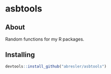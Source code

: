 asbtools
================

## About

Random functions for my R packages.

## Installing

``` r
devtools::install_github("abresler/asbtools")
```
